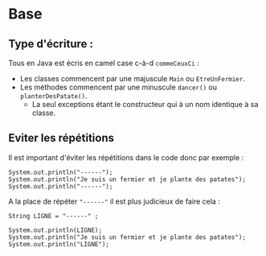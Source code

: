 # Base
## Type d'écriture :
Tous en Java est écris en camel case c-à-d `commeCeuxCi` :
- Les classes commencent par une majuscule `Main` ou `EtreUnFermier`.
- Les méthodes commencent par une minuscule `dancer()` ou `planterDesPatate()`.
	- La seul exceptions étant le constructeur qui à un nom identique à sa classe.
## Eviter les répétitions
Il est important d'éviter les répétitions dans le code donc par exemple :

```
System.out.println("------");
System.out.println("Je suis un fermier et je plante des patates");
System.out.println("------");
```

A la place de répéter  `"------"` il est plus judicieux de faire cela :

```
String LIGNE = "------" ;

System.out.println(LIGNE);
System.out.println("Je suis un fermier et je plante des patates");
System.out.println("LIGNE");
```
